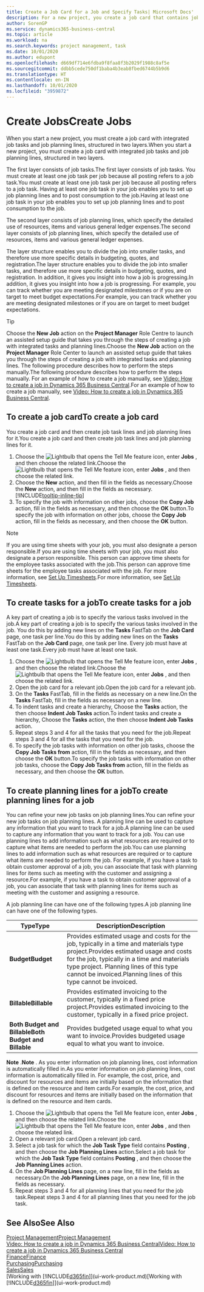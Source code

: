 ```yaml
---
title: Create a Job Card for a Job and Specify Tasks| Microsoft Docs'
description: For a new project, you create a job card that contains job tasks and planning lines, to help you manage progress and budgets.
author: SorenGP
ms.service: dynamics365-business-central
ms.topic: article
ms.workload: na
ms.search.keywords: project management, task
ms.date: 10/01/2020
ms.author: edupont
ms.openlocfilehash: d669df714e6fdba9f8faa8f3b2029f1988c8af5e
ms.sourcegitcommit: ddbb5cede750df1baba4b3eab8fbed6744b5b9d6
ms.translationtype: HT
ms.contentlocale: en-IN
ms.lasthandoff: 10/01/2020
ms.locfileid: "3959872"
---
```

# <a name="create-jobs"></a><span data-ttu-id="0d8ac-103">Create Jobs</span><span class="sxs-lookup"><span data-stu-id="0d8ac-103">Create Jobs</span></span>
<span data-ttu-id="0d8ac-104">When you start a new project, you must create a job card with integrated job tasks and job planning lines, structured in two layers.</span><span class="sxs-lookup"><span data-stu-id="0d8ac-104">When you start a new project, you must create a job card with integrated job tasks and job planning lines, structured in two layers.</span></span>  

<span data-ttu-id="0d8ac-105">The first layer consists of job tasks.</span><span class="sxs-lookup"><span data-stu-id="0d8ac-105">The first layer consists of job tasks.</span></span> <span data-ttu-id="0d8ac-106">You must create at least one job task per job because all posting refers to a job task.</span><span class="sxs-lookup"><span data-stu-id="0d8ac-106">You must create at least one job task per job because all posting refers to a job task.</span></span> <span data-ttu-id="0d8ac-107">Having at least one job task in your job enables you to set up job planning lines and to post consumption to the job.</span><span class="sxs-lookup"><span data-stu-id="0d8ac-107">Having at least one job task in your job enables you to set up job planning lines and to post consumption to the job.</span></span>

<span data-ttu-id="0d8ac-108">The second layer consists of job planning lines, which specify the detailed use of resources, items and various general ledger expenses.</span><span class="sxs-lookup"><span data-stu-id="0d8ac-108">The second layer consists of job planning lines, which specify the detailed use of resources, items and various general ledger expenses.</span></span>

<span data-ttu-id="0d8ac-109">The layer structure enables you to divide the job into smaller tasks, and therefore use more specific details in budgeting, quotes, and registration.</span><span class="sxs-lookup"><span data-stu-id="0d8ac-109">The layer structure enables you to divide the job into smaller tasks, and therefore use more specific details in budgeting, quotes, and registration.</span></span> <span data-ttu-id="0d8ac-110">In addition, it gives you insight into how a job is progressing.</span><span class="sxs-lookup"><span data-stu-id="0d8ac-110">In addition, it gives you insight into how a job is progressing.</span></span> <span data-ttu-id="0d8ac-111">For example, you can track whether you are meeting designated milestones or if you are on target to meet budget expectations.</span><span class="sxs-lookup"><span data-stu-id="0d8ac-111">For example, you can track whether you are meeting designated milestones or if you are on target to meet budget expectations.</span></span>

> [!TIP]
> <span data-ttu-id="0d8ac-112">Choose the **New Job** action on the **Project Manager** Role Centre to launch an assisted setup guide that takes you through the steps of creating a job with integrated tasks and planning lines.</span><span class="sxs-lookup"><span data-stu-id="0d8ac-112">Choose the **New Job** action on the **Project Manager** Role Center to launch an assisted setup guide that takes you through the steps of creating a job with integrated tasks and planning lines.</span></span> <span data-ttu-id="0d8ac-113">The following procedure describes how to perform the steps manually.</span><span class="sxs-lookup"><span data-stu-id="0d8ac-113">The following procedure describes how to perform the steps manually.</span></span> <span data-ttu-id="0d8ac-114">For an example of how to create a job manually, see [Video: How to create a job in Dynamics 365 Business Central](https://www.youtube.com/watch?v=VqaPWr7BWmw).</span><span class="sxs-lookup"><span data-stu-id="0d8ac-114">For an example of how to create a job manually, see [Video: How to create a job in Dynamics 365 Business Central](https://www.youtube.com/watch?v=VqaPWr7BWmw).</span></span>

## <a name="to-create-a-job-card"></a><span data-ttu-id="0d8ac-115">To create a job card</span><span class="sxs-lookup"><span data-stu-id="0d8ac-115">To create a job card</span></span>
<span data-ttu-id="0d8ac-116">You create a job card and then create job task lines and job planning lines for it.</span><span class="sxs-lookup"><span data-stu-id="0d8ac-116">You create a job card and then create job task lines and job planning lines for it.</span></span>

1. <span data-ttu-id="0d8ac-117">Choose the ![Lightbulb that opens the Tell Me feature](media/ui-search/search_small.png "Tell me what you want to do") icon, enter **Jobs** , and then choose the related link.</span><span class="sxs-lookup"><span data-stu-id="0d8ac-117">Choose the ![Lightbulb that opens the Tell Me feature](media/ui-search/search_small.png "Tell me what you want to do") icon, enter **Jobs** , and then choose the related link.</span></span>  
2. <span data-ttu-id="0d8ac-118">Choose the **New** action, and then fill in the fields as necessary.</span><span class="sxs-lookup"><span data-stu-id="0d8ac-118">Choose the **New** action, and then fill in the fields as necessary.</span></span> [!INCLUDE[tooltip-inline-tip](includes/tooltip-inline-tip_md.md)]
3. <span data-ttu-id="0d8ac-119">To specify the job with information on other jobs, choose the **Copy Job** action, fill in the fields as necessary, and then choose the **OK** button.</span><span class="sxs-lookup"><span data-stu-id="0d8ac-119">To specify the job with information on other jobs, choose the **Copy Job** action, fill in the fields as necessary, and then choose the **OK** button.</span></span>

> [!NOTE]  
>   <span data-ttu-id="0d8ac-120">If you are using time sheets with your job, you must also designate a person responsible.</span><span class="sxs-lookup"><span data-stu-id="0d8ac-120">If you are using time sheets with your job, you must also designate a person responsible.</span></span> <span data-ttu-id="0d8ac-121">This person can approve time sheets for the employee tasks associated with the job.</span><span class="sxs-lookup"><span data-stu-id="0d8ac-121">This person can approve time sheets for the employee tasks associated with the job.</span></span> <span data-ttu-id="0d8ac-122">For more information, see [Set Up Timesheets](projects-how-setup-time-sheets.md).</span><span class="sxs-lookup"><span data-stu-id="0d8ac-122">For more information, see [Set Up Timesheets](projects-how-setup-time-sheets.md).</span></span>

## <a name="to-create-tasks-for-a-job"></a><span data-ttu-id="0d8ac-123">To create tasks for a job</span><span class="sxs-lookup"><span data-stu-id="0d8ac-123">To create tasks for a job</span></span>
<span data-ttu-id="0d8ac-124">A key part of creating a job is to specify the various tasks involved in the job.</span><span class="sxs-lookup"><span data-stu-id="0d8ac-124">A key part of creating a job is to specify the various tasks involved in the job.</span></span> <span data-ttu-id="0d8ac-125">You do this by adding new lines on the **Tasks** FastTab on the **Job Card** page, one task per line.</span><span class="sxs-lookup"><span data-stu-id="0d8ac-125">You do this by adding new lines on the **Tasks** FastTab on the **Job Card** page, one task per line.</span></span> <span data-ttu-id="0d8ac-126">Every job must have at least one task.</span><span class="sxs-lookup"><span data-stu-id="0d8ac-126">Every job must have at least one task.</span></span>

1. <span data-ttu-id="0d8ac-127">Choose the ![Lightbulb that opens the Tell Me feature](media/ui-search/search_small.png "Tell me what you want to do") icon, enter **Jobs** , and then choose the related link.</span><span class="sxs-lookup"><span data-stu-id="0d8ac-127">Choose the ![Lightbulb that opens the Tell Me feature](media/ui-search/search_small.png "Tell me what you want to do") icon, enter **Jobs** , and then choose the related link.</span></span>
2. <span data-ttu-id="0d8ac-128">Open the job card for a relevant job.</span><span class="sxs-lookup"><span data-stu-id="0d8ac-128">Open the job card for a relevant job.</span></span>
3. <span data-ttu-id="0d8ac-129">On the **Tasks** FastTab, fill in the fields as necessary on a new line.</span><span class="sxs-lookup"><span data-stu-id="0d8ac-129">On the **Tasks** FastTab, fill in the fields as necessary on a new line.</span></span>
4. <span data-ttu-id="0d8ac-130">To indent tasks and create a hierarchy, Choose the **Tasks** action, the then choose **Indent Job Tasks** action.</span><span class="sxs-lookup"><span data-stu-id="0d8ac-130">To indent tasks and create a hierarchy, Choose the **Tasks** action, the then choose **Indent Job Tasks** action.</span></span>
5. <span data-ttu-id="0d8ac-131">Repeat steps 3 and 4 for all the tasks that you need for the job.</span><span class="sxs-lookup"><span data-stu-id="0d8ac-131">Repeat steps 3 and 4 for all the tasks that you need for the job.</span></span>
6. <span data-ttu-id="0d8ac-132">To specify the job tasks with information on other job tasks, choose the **Copy Job Tasks from** action, fill in the fields as necessary, and then choose the **OK** button.</span><span class="sxs-lookup"><span data-stu-id="0d8ac-132">To specify the job tasks with information on other job tasks, choose the **Copy Job Tasks from** action, fill in the fields as necessary, and then choose the **OK** button.</span></span>

## <a name="to-create-planning-lines-for-a-job"></a><span data-ttu-id="0d8ac-133">To create planning lines for a job</span><span class="sxs-lookup"><span data-stu-id="0d8ac-133">To create planning lines for a job</span></span>
<span data-ttu-id="0d8ac-134">You can refine your new job tasks on job planning lines.</span><span class="sxs-lookup"><span data-stu-id="0d8ac-134">You can refine your new job tasks on job planning lines.</span></span> <span data-ttu-id="0d8ac-135">A planning line can be used to capture any information that you want to track for a job.</span><span class="sxs-lookup"><span data-stu-id="0d8ac-135">A planning line can be used to capture any information that you want to track for a job.</span></span> <span data-ttu-id="0d8ac-136">You can use planning lines to add information such as what resources are required or to capture what items are needed to perform the job.</span><span class="sxs-lookup"><span data-stu-id="0d8ac-136">You can use planning lines to add information such as what resources are required or to capture what items are needed to perform the job.</span></span> <span data-ttu-id="0d8ac-137">For example, if you have a task to obtain customer approval of a job, you can associate that task with planning lines for items such as meeting with the customer and assigning a resource.</span><span class="sxs-lookup"><span data-stu-id="0d8ac-137">For example, if you have a task to obtain customer approval of a job, you can associate that task with planning lines for items such as meeting with the customer and assigning a resource.</span></span>  

<span data-ttu-id="0d8ac-138">A job planning line can have one of the following types.</span><span class="sxs-lookup"><span data-stu-id="0d8ac-138">A job planning line can have one of the following types.</span></span>  

| <span data-ttu-id="0d8ac-139">Type</span><span class="sxs-lookup"><span data-stu-id="0d8ac-139">Type</span></span> | <span data-ttu-id="0d8ac-140">Description</span><span class="sxs-lookup"><span data-stu-id="0d8ac-140">Description</span></span> |
| --- | --- |
| <span data-ttu-id="0d8ac-141">**Budget**</span><span class="sxs-lookup"><span data-stu-id="0d8ac-141">**Budget**</span></span> |<span data-ttu-id="0d8ac-142">Provides estimated usage and costs for the job, typically in a time and materials type project.</span><span class="sxs-lookup"><span data-stu-id="0d8ac-142">Provides estimated usage and costs for the job, typically in a time and materials type project.</span></span> <span data-ttu-id="0d8ac-143">Planning lines of this type cannot be invoiced.</span><span class="sxs-lookup"><span data-stu-id="0d8ac-143">Planning lines of this type cannot be invoiced.</span></span> |
| <span data-ttu-id="0d8ac-144">**Billable**</span><span class="sxs-lookup"><span data-stu-id="0d8ac-144">**Billable**</span></span> |<span data-ttu-id="0d8ac-145">Provides estimated invoicing to the customer, typically in a fixed price project.</span><span class="sxs-lookup"><span data-stu-id="0d8ac-145">Provides estimated invoicing to the customer, typically in a fixed price project.</span></span> |
| <span data-ttu-id="0d8ac-146">**Both Budget and Billable**</span><span class="sxs-lookup"><span data-stu-id="0d8ac-146">**Both Budget and Billable**</span></span> |<span data-ttu-id="0d8ac-147">Provides budgeted usage equal to what you want to invoice.</span><span class="sxs-lookup"><span data-stu-id="0d8ac-147">Provides budgeted usage equal to what you want to invoice.</span></span> |

<span data-ttu-id="0d8ac-148">**Note** .</span><span class="sxs-lookup"><span data-stu-id="0d8ac-148">**Note** .</span></span> <span data-ttu-id="0d8ac-149">As you enter information on job planning lines, cost information is automatically filled in.</span><span class="sxs-lookup"><span data-stu-id="0d8ac-149">As you enter information on job planning lines, cost information is automatically filled in.</span></span> <span data-ttu-id="0d8ac-150">For example, the cost, price, and discount for resources and items are initially based on the information that is defined on the resource and item cards.</span><span class="sxs-lookup"><span data-stu-id="0d8ac-150">For example, the cost, price, and discount for resources and items are initially based on the information that is defined on the resource and item cards.</span></span>

1. <span data-ttu-id="0d8ac-151">Choose the ![Lightbulb that opens the Tell Me feature](media/ui-search/search_small.png "Tell me what you want to do") icon, enter **Jobs** , and then choose the related link.</span><span class="sxs-lookup"><span data-stu-id="0d8ac-151">Choose the ![Lightbulb that opens the Tell Me feature](media/ui-search/search_small.png "Tell me what you want to do") icon, enter **Jobs** , and then choose the related link.</span></span>
2. <span data-ttu-id="0d8ac-152">Open a relevant job card.</span><span class="sxs-lookup"><span data-stu-id="0d8ac-152">Open a relevant job card.</span></span>
3. <span data-ttu-id="0d8ac-153">Select a job task for which the **Job Task Type** field contains **Posting** , and then choose the **Job Planning Lines** action.</span><span class="sxs-lookup"><span data-stu-id="0d8ac-153">Select a job task for which the **Job Task Type** field contains **Posting** , and then choose the **Job Planning Lines** action.</span></span>  
4. <span data-ttu-id="0d8ac-154">On the **Job Planning Lines** page, on a new line, fill in the fields as necessary.</span><span class="sxs-lookup"><span data-stu-id="0d8ac-154">On the **Job Planning Lines** page, on a new line, fill in the fields as necessary.</span></span>
5. <span data-ttu-id="0d8ac-155">Repeat steps 3 and 4 for all planning lines that you need for the job task.</span><span class="sxs-lookup"><span data-stu-id="0d8ac-155">Repeat steps 3 and 4 for all planning lines that you need for the job task.</span></span>

## <a name="see-also"></a><span data-ttu-id="0d8ac-156">See Also</span><span class="sxs-lookup"><span data-stu-id="0d8ac-156">See Also</span></span>

[<span data-ttu-id="0d8ac-157">Project Management</span><span class="sxs-lookup"><span data-stu-id="0d8ac-157">Project Management</span></span>](projects-manage-projects.md)  
[<span data-ttu-id="0d8ac-158">Video: How to create a job in Dynamics 365 Business Central</span><span class="sxs-lookup"><span data-stu-id="0d8ac-158">Video: How to create a job in Dynamics 365 Business Central</span></span>](https://www.youtube.com/watch?v=VqaPWr7BWmw)  
[<span data-ttu-id="0d8ac-159">Finance</span><span class="sxs-lookup"><span data-stu-id="0d8ac-159">Finance</span></span>](finance.md)  
[<span data-ttu-id="0d8ac-160">Purchasing</span><span class="sxs-lookup"><span data-stu-id="0d8ac-160">Purchasing</span></span>](purchasing-manage-purchasing.md)  
[<span data-ttu-id="0d8ac-161">Sales</span><span class="sxs-lookup"><span data-stu-id="0d8ac-161">Sales</span></span>](sales-manage-sales.md)  
<span data-ttu-id="0d8ac-162">[Working with [!INCLUDE[d365fin](includes/d365fin_md.md)]](ui-work-product.md)</span><span class="sxs-lookup"><span data-stu-id="0d8ac-162">[Working with [!INCLUDE[d365fin](includes/d365fin_md.md)]](ui-work-product.md)</span></span>  
